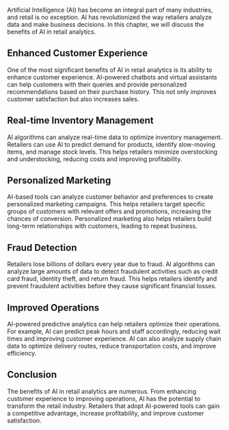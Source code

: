 
Artificial Intelligence (AI) has become an integral part of many industries, and retail is no exception. AI has revolutionized the way retailers analyze data and make business decisions. In this chapter, we will discuss the benefits of AI in retail analytics.

Enhanced Customer Experience
----------------------------

One of the most significant benefits of AI in retail analytics is its ability to enhance customer experience. AI-powered chatbots and virtual assistants can help customers with their queries and provide personalized recommendations based on their purchase history. This not only improves customer satisfaction but also increases sales.

Real-time Inventory Management
------------------------------

AI algorithms can analyze real-time data to optimize inventory management. Retailers can use AI to predict demand for products, identify slow-moving items, and manage stock levels. This helps retailers minimize overstocking and understocking, reducing costs and improving profitability.

Personalized Marketing
----------------------

AI-based tools can analyze customer behavior and preferences to create personalized marketing campaigns. This helps retailers target specific groups of customers with relevant offers and promotions, increasing the chances of conversion. Personalized marketing also helps retailers build long-term relationships with customers, leading to repeat business.

Fraud Detection
---------------

Retailers lose billions of dollars every year due to fraud. AI algorithms can analyze large amounts of data to detect fraudulent activities such as credit card fraud, identity theft, and return fraud. This helps retailers identify and prevent fraudulent activities before they cause significant financial losses.

Improved Operations
-------------------

AI-powered predictive analytics can help retailers optimize their operations. For example, AI can predict peak hours and staff accordingly, reducing wait times and improving customer experience. AI can also analyze supply chain data to optimize delivery routes, reduce transportation costs, and improve efficiency.

Conclusion
----------

The benefits of AI in retail analytics are numerous. From enhancing customer experience to improving operations, AI has the potential to transform the retail industry. Retailers that adopt AI-powered tools can gain a competitive advantage, increase profitability, and improve customer satisfaction.
